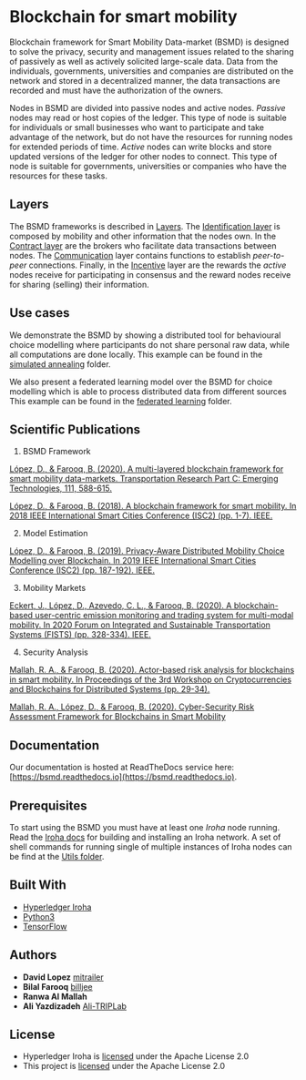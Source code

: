 # Blockchain for smart mobility
Blockchain framework for Smart Mobility Data-market (BSMD) is designed to solve the privacy, security and management 
issues related to the sharing of passively as well as actively solicited large-scale data. Data from the individuals, 
governments, universities and companies are distributed on the network and stored in a decentralized manner, 
the data transactions are recorded and must have the authorization of the owners.

Nodes in BSMD are divided into passive nodes and active nodes. *Passive* nodes may read or host copies of the ledger. 
This type of node is suitable for individuals or small businesses who want to participate and take advantage of the 
network, but do not have the resources for running nodes for extended periods of time. *Active* nodes can write blocks 
and store updated versions of the ledger for other nodes to connect. This type of node is suitable for governments, 
universities or companies who have the resources for these tasks. 

## Layers

The BSMD frameworks is described in [Layers](layers). The [Identification layer](layers/identification) is 
composed by mobility and other information that the nodes own. In the [Contract layer](layers/contract) are the brokers
who facilitate data transactions between nodes. The [Communication](layers/communication) layer contains functions to 
establish *peer-to-peer* connections. Finally, in the [Incentive](layers/incentive) layer are the rewards 
the *active* nodes receive for participating in consensus and the reward nodes receive for sharing (selling) 
their information.

## Use cases

We demonstrate the BSMD by showing a distributed tool for behavioural choice modelling where participants do not share 
personal raw data, while all computations are done locally. This example can be found 
in the [simulated annealing](use_cases/simulated_annealing) folder.

We also present a federated learning model over the BSMD for choice modelling which is able to process distributed 
data from different sources This example can be found in the [federated learning](use_cases/federated_learning) folder.

## Scientific Publications

1. BSMD Framework

[López, D., & Farooq, B. (2020). A multi-layered blockchain framework for smart mobility data-markets. Transportation Research Part C: Emerging Technologies, 111, 588-615.](https://arxiv.org/abs/1906.06435)

[López, D., & Farooq, B. (2018). A blockchain framework for smart mobility. In 2018 IEEE International Smart Cities Conference (ISC2) (pp. 1-7). IEEE.](https://arxiv.org/abs/1809.05785)

2. Model Estimation

[López, D., & Farooq, B. (2019). Privacy-Aware Distributed Mobility Choice Modelling over Blockchain. In 2019 IEEE International Smart Cities Conference (ISC2) (pp. 187-192). IEEE.](https://arxiv.org/abs/1908.03446)

3. Mobility Markets

[Eckert, J., López, D., Azevedo, C. L., & Farooq, B. (2020). A blockchain-based user-centric emission monitoring and trading system for multi-modal mobility. In 2020 Forum on Integrated and Sustainable Transportation Systems (FISTS) (pp. 328-334). IEEE.](https://arxiv.org/abs/1908.05629)

4. Security Analysis

[Mallah, R. A., & Farooq, B. (2020). Actor-based risk analysis for blockchains in smart mobility. In Proceedings of the 3rd Workshop on Cryptocurrencies and Blockchains for Distributed Systems (pp. 29-34).](https://arxiv.org/abs/2007.09098)

[Mallah, R. A., López, D., & Farooq, B. (2020). Cyber-Security Risk Assessment Framework for Blockchains in Smart Mobility](https://www.researchgate.net/publication/345213304_Cyber-Security_Risk_Assessment_Framework_for_Blockchains_in_Smart_Mobility)

## Documentation

Our documentation is hosted at ReadTheDocs service here: [https://bsmd.readthedocs.io](https://bsmd.readthedocs.io). 

## Prerequisites

To start using the BSMD you must have at least one *Iroha* node running. Read the [Iroha docs](https://iroha.readthedocs.io) 
for building and installing an Iroha network. A set of shell commands for running single of multiple instances of Iroha
nodes can be find at the [Utils folder](utils).

## Built With

* [Hyperledger Iroha](https://github.com/hyperledger/iroha)
* [Python3](https://www.python.org/download/releases/3.0/)
* [TensorFlow](https://www.tensorflow.org/)

## Authors

* **David Lopez** [mitrailer](https://github.com/mitrailer)
* **Bilal Farooq** [billjee](https://github.com/billjee/)
* **Ranwa Al Mallah**
* **Ali Yazdizadeh** [Ali-TRIPLab](https://github.com/Ali-TRIPLab)

## License

* Hyperledger Iroha is [licensed](https://github.com/hyperledger/iroha/blob/master/LICENSE) under the Apache License 2.0 
* This project is [licensed](LICENSE.md) under the Apache License 2.0
